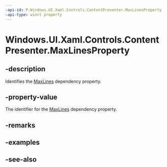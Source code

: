 ```yaml
---
-api-id: P:Windows.UI.Xaml.Controls.ContentPresenter.MaxLinesProperty
-api-type: winrt property
---
```


<!-- Property syntax
public Windows.UI.Xaml.DependencyProperty MaxLinesProperty { get; }
-->

# Windows.UI.Xaml.Controls.ContentPresenter.MaxLinesProperty

## -description
Identifies the [MaxLines](contentpresenter_maxlines.md) dependency property.



## -property-value
The identifier for the [MaxLines](contentpresenter_maxlines.md) dependency property.

## -remarks

## -examples

## -see-also
